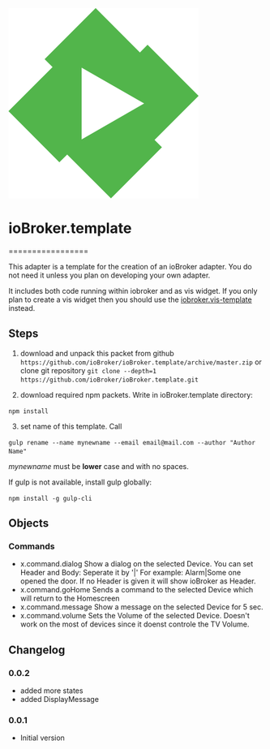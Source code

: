 ![Logo](admin/emby.png)
# ioBroker.template
=================

This adapter is a template for the creation of an ioBroker adapter. You do not need it unless you plan on developing your own adapter.

It includes both code running within iobroker and as vis widget. If you only plan to create a vis widget then you should use the [iobroker.vis-template](https://github.com/ioBroker/ioBroker.vis-template) instead.

## Steps 
1. download and unpack this packet from github ```https://github.com/ioBroker/ioBroker.template/archive/master.zip```
  or clone git repository ```git clone --depth=1 https://github.com/ioBroker/ioBroker.template.git```

2. download required npm packets. Write in ioBroker.template directory:

  ```npm install```
  
3. set name of this template. Call
  
  ```gulp rename --name mynewname --email email@mail.com --author "Author Name"```
  
  *mynewname* must be **lower** case and with no spaces.

  If gulp is not available, install gulp globally:
  
  ```npm install -g gulp-cli```


## Objects

### Commands
* x.command.dialog
    Show a dialog on the selected Device.
    You can set Header and Body: Seperate it by '|'
    For example: Alarm|Some one opened the door.
    If no Header is given it will show ioBroker as Header.
* x.command.goHome
    Sends a command to the selected Device which will return to the Homescreen
* x.command.message
    Show a message on the selected Device for 5 sec.
* x.command.volume
    Sets the Volume of the selected Device.
    Doesn't work on the most of devices since it doenst controle the TV Volume.

 
 ## Changelog
 ### 0.0.2
* added more states
* added DisplayMessage

### 0.0.1
* Initial version